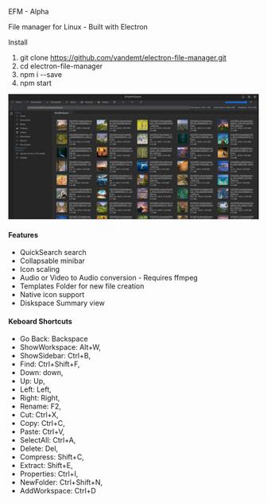 
EFM - Alpha

File manager for Linux - Built with Electron

Install

1. git clone https://github.com/vandemt/electron-file-manager.git
2. cd electron-file-manager
3. npm i --save
4. npm start


![Screenshot 1](assets/screenshots/screenshot1.png?raw=true)

<!-- ![Screenshot 2](/screenshots/screenshot_2.png?raw=true)

![Screenshot 3](/screenshots/screenshot_3.png?raw=true) -->


<h4>Features</h4>

<ul>
    <li>QuickSearch search</li>
    <li>Collapsable minibar</li>
    <li>Icon scaling</li>
    <!-- <li>Audio playback</li> -->
    <li>Audio or Video to Audio conversion - Requires ffmpeg</li>
    <li>Templates Folder for new file creation</li>
    <li>Native icon support</li>
    <li>Diskspace Summary view</li>
</ul>

<h4>Keboard Shortcuts</h4>

<ul>
    <li>Go Back: Backspace</li>
    <li>ShowWorkspace: Alt+W,</li>
    <li>ShowSidebar: Ctrl+B,</li>
    <li>Find: Ctrl+Shift+F,</li>
    <li>Down: down,</li>
    <li>Up: Up,</li>
    <li>Left: Left,</li>
    <li>Right: Right,</li>
    <li>Rename: F2,</li>
    <li>Cut: Ctrl+X,</li>
    <li>Copy: Ctrl+C,</li>
    <li>Paste: Ctrl+V,</li>
    <li>SelectAll: Ctrl+A,</li>
    <li>Delete: Del,</li>
    <li>Compress: Shift+C,</li>
    <li>Extract: Shift+E,</li>
    <li>Properties: Ctrl+I,</li>
    <li>NewFolder: Ctrl+Shift+N,</li>
    <li>AddWorkspace: Ctrl+D</li>
</ul>






<!-- Stack
<ul>
    <li><a href="https://nodejs.org/en/">nodejs</a></li>
    <li><a href="https://github.com/electron/electron">electron</li>
    <li><a href="https://semantic-ui.com">semantic-ui</a></li>
    <li><a href="https://www.chartjs.org/">chartjs</a></li>
    <li><a href="https://dragselect.com/">dragselect</a></li>
    <li><a href="https://craig.is/killing/mice">mousetrap</a></li>
    <li><a href="https://www.npmjs.com/package/open">open</a></li>
    <li><a href="https://www.npmjs.com/package/mime-types">mime-types</a></li>
    <li><a href="https://webpack.js.org/">webpack</a></li>
    <li><a href="https://icons.getbootstrap.com/">bootstrap-icons</a></li>
    <li><a href="https://getbootstrap.com/">bootstrap</a></li>
    <li><a href="https://jquery.com/">jquery - legacy</a></li>
</ul> -->


